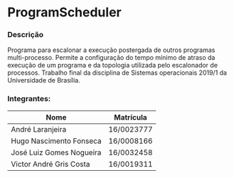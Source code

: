 # ProgramScheduler

### Descrição

Programa para escalonar a execução postergada de outros programas multi-processo. Permite a configuração do tempo mínimo de atraso da execução de um programa e da topologia utilizada pelo escalonador de processos. Trabalho final da disciplina de Sistemas operacionais 2019/1 da Universidade de Brasília.

### Integrantes:

Nome | Matrícula
---  | ---
André Laranjeira | 16/0023777
Hugo Nascimento Fonseca | 16/0008166
José Luiz Gomes Nogueira | 16/0032458
Victor André Gris Costa | 16/0019311
